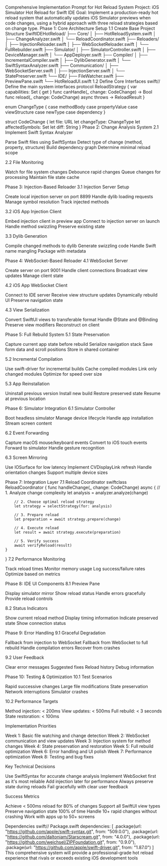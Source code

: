Comprehensive Implementation Prompt for Hot Reload System
Project: iOS Simulator Hot Reload for Swift IDE
Goal: Implement a production-ready hot reload system that automatically updates iOS Simulator previews when code changes, using a hybrid approach with three reload strategies based on change type.
Phase 1: Core Architecture Setup
1.1 Create Base Project Structure
SwiftIDEHotReload/
├── Core/
│   ├── HotReloadSystem.swift
│   ├── ChangeAnalyzer.swift
│   └── ReloadCoordinator.swift
├── Reloaders/
│   ├── InjectionReloader.swift
│   ├── WebSocketReloader.swift
│   └── FullRebuilder.swift
├── Simulator/
│   ├── SimulatorController.swift
│   ├── DeviceManager.swift
│   └── AppDeployer.swift
├── Compiler/
│   ├── IncrementalCompiler.swift
│   ├── DylibGenerator.swift
│   └── SwiftSyntaxAnalyzer.swift
├── Communication/
│   ├── WebSocketServer.swift
│   ├── InjectionServer.swift
│   └── StatePreserver.swift
└── IDE/
    ├── FileWatcher.swift
    ├── PreviewPane.swift
    └── HotReloadUI.swift
1.2 Define Core Interfaces
swift// Define the main system interfaces
protocol ReloadStrategy {
    var capabilities: Set<ChangeType> { get }
    func canHandle(_ change: CodeChange) -> Bool
    func reload(_ change: CodeChange) async throws -> ReloadResult
}

enum ChangeType {
    case methodBody
    case propertyValue
    case viewStructure
    case newType
    case dependency
}

struct CodeChange {
    let file: URL
    let changeType: ChangeType
    let affectedSymbols: Set<String>
    let diff: String
}
Phase 2: Change Analysis System
2.1 Implement Swift Syntax Analyzer

Parse Swift files using SwiftSyntax
Detect type of change (method, property, structure)
Build dependency graph
Determine minimal reload scope

2.2 File Monitoring

Watch for file system changes
Debounce rapid changes
Queue changes for processing
Maintain file state cache

Phase 3: Injection-Based Reloader
3.1 Injection Server Setup

Create local injection server on port 8899
Handle dylib loading requests
Manage symbol resolution
Track injected methods

3.2 iOS App Injection Client

Embed injection client in preview app
Connect to injection server on launch
Handle method swizzling
Preserve existing state

3.3 Dylib Generation

Compile changed methods to dylib
Generate swizzling code
Handle Swift name mangling
Package with metadata

Phase 4: WebSocket-Based Reloader
4.1 WebSocket Server

Create server on port 9001
Handle client connections
Broadcast view updates
Manage client state

4.2 iOS App WebSocket Client

Connect to IDE server
Receive view structure updates
Dynamically rebuild UI
Preserve navigation state

4.3 View Serialization

Convert SwiftUI views to transferable format
Handle @State and @Binding
Preserve view modifiers
Reconstruct on client

Phase 5: Full Rebuild System
5.1 State Preservation

Capture current app state before rebuild
Serialize navigation stack
Save form data and scroll positions
Store in shared container

5.2 Incremental Compilation

Use swift-driver for incremental builds
Cache compiled modules
Link only changed modules
Optimize for speed over size

5.3 App Reinstallation

Uninstall previous version
Install new build
Restore preserved state
Resume at previous location

Phase 6: Simulator Integration
6.1 Simulator Controller

Boot headless simulator
Manage device lifecycle
Handle app installation
Stream screen content

6.2 Event Forwarding

Capture macOS mouse/keyboard events
Convert to iOS touch events
Forward to simulator
Handle gesture recognition

6.3 Screen Mirroring

Use IOSurface for low latency
Implement CVDisplayLink refresh
Handle orientation changes
Support multiple device sizes

Phase 7: Integration Layer
7.1 Reload Coordinator
swiftclass ReloadCoordinator {
    func handleChange(_ change: CodeChange) async {
        // 1. Analyze change complexity
        let analysis = analyzer.analyze(change)

        // 2. Choose optimal reload strategy
        let strategy = selectStrategy(for: analysis)

        // 3. Prepare reload
        let preparation = await strategy.prepare(change)

        // 4. Execute reload
        let result = await strategy.execute(preparation)

        // 5. Verify success
        await verifyReload(result)
    }
}
7.2 Performance Monitoring

Track reload times
Monitor memory usage
Log success/failure rates
Optimize based on metrics

Phase 8: IDE UI Components
8.1 Preview Pane

Display simulator mirror
Show reload status
Handle errors gracefully
Provide reload controls

8.2 Status Indicators

Show current reload method
Display timing information
Indicate preserved state
Show connection status

Phase 9: Error Handling
9.1 Graceful Degradation

Fallback from injection to WebSocket
Fallback from WebSocket to full rebuild
Handle compilation errors
Recover from crashes

9.2 User Feedback

Clear error messages
Suggested fixes
Reload history
Debug information

Phase 10: Testing & Optimization
10.1 Test Scenarios

Rapid successive changes
Large file modifications
State preservation
Network interruptions
Simulator crashes

10.2 Performance Targets

Method injection: < 200ms
View updates: < 500ms
Full rebuild: < 3 seconds
State restoration: < 100ms

Implementation Priorities

Week 1: Basic file watching and change detection
Week 2: WebSocket communication and view updates
Week 3: Injection system for method changes
Week 4: State preservation and restoration
Week 5: Full rebuild optimization
Week 6: Error handling and UI polish
Week 7: Performance optimization
Week 8: Testing and bug fixes

Key Technical Decisions

Use SwiftSyntax for accurate change analysis
Implement WebSocket first as it's most reliable
Add injection later for performance
Always preserve state during reloads
Fail gracefully with clear user feedback

Success Metrics

Achieve < 500ms reload for 80% of changes
Support all SwiftUI view types
Preserve navigation state 100% of time
Handle 10+ rapid changes without crashing
Work with apps up to 50+ screens

Dependencies
swift// Package.swift
dependencies: [
    .package(url: "https://github.com/apple/swift-syntax.git", from: "509.0.0"),
    .package(url: "https://github.com/daltoniam/Starscream.git", from: "4.0.0"),
    .package(url: "https://github.com/weichsel/ZIPFoundation.git", from: "0.9.0"),
    .package(url: "https://github.com/apple/swift-driver.git", from: "1.87.0")
]
This comprehensive system will provide a professional-grade hot reload experience that rivals or exceeds existing iOS development tools
